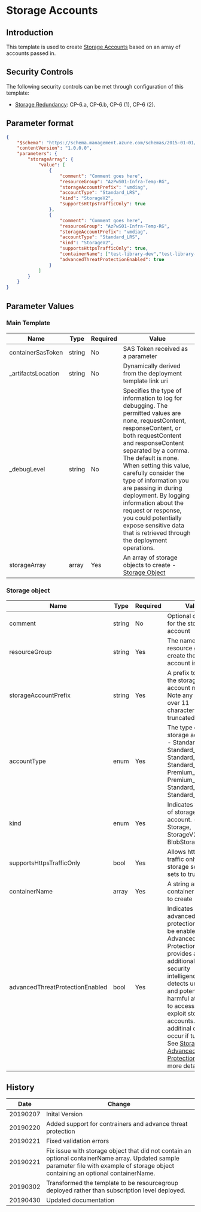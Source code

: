# Storage Accounts

## Introduction

This template is used to create [Storage Accounts](https://docs.microsoft.com/en-us/azure/templates/microsoft.storage/2018-02-01/storageaccounts) based on an array of accounts passed in.

## Security Controls

The following security controls can be met through configuration of this template:

* [Storage Redundancy](documentation/Storage-Redundancy.md): CP-6.a, CP-6.b, CP-6 (1), CP-6 (2).  

## Parameter format

```JSON
{
    "$schema": "https://schema.management.azure.com/schemas/2015-01-01/deploymentParameters.json#",
    "contentVersion": "1.0.0.0",
    "parameters": {
        "storageArray": {
            "value": [
                {
                    "comment": "Comment goes here",
                    "resourceGroup": "AzPwS01-Infra-Temp-RG",
                    "storageAccountPrefix": "vmdiag",
                    "accountType": "Standard_LRS",
                    "kind": "StorageV2",
                    "supportsHttpsTrafficOnly": true
                },
                {
                    "comment": "Comment goes here",
                    "resourceGroup": "AzPwS01-Infra-Temp-RG",
                    "storageAccountPrefix": "vmdiag",
                    "accountType": "Standard_LRS",
                    "kind": "StorageV2",
                    "supportsHttpsTrafficOnly": true,
                    "containerName": ["test-library-dev","test-library-release"],
                    "advancedThreatProtectionEnabled": true
                }
            ]
        }
    }
}
```

## Parameter Values

### Main Template

| Name               | Type   | Required | Value                                                                                                                                                                                                                                                                                                                                                                                                                                                                          |
| ------------------ | ------ | -------- | ------------------------------------------------------------------------------------------------------------------------------------------------------------------------------------------------------------------------------------------------------------------------------------------------------------------------------------------------------------------------------------------------------------------------------------------------------------------------------ |
| containerSasToken  | string | No       | SAS Token received as a parameter                                                                                                                                                                                                                                                                                                                                                                                                                                              |
| _artifactsLocation | string | No       | Dynamically derived from the deployment template link uri                                                                                                                                                                                                                                                                                                                                                                                                                      |
| _debugLevel        | string | No       | Specifies the type of information to log for debugging. The permitted values are none, requestContent, responseContent, or both requestContent and responseContent separated by a comma. The default is none. When setting this value, carefully consider the type of information you are passing in during deployment. By logging information about the request or response, you could potentially expose sensitive data that is retrieved through the deployment operations. |
| storageArray      | array  | Yes      | An array of storage objects to create - [Storage Object](###storage-object)                                                                                                                                                                                                                                                                                                                                                                                               |

### Storage object

| Name                            | Type   | Required | Value                                                                                                                                                                                                                                                                                                                                                                                                                                         |
| ------------------------------- | ------ | -------- | --------------------------------------------------------------------------------------------------------------------------------------------------------------------------------------------------------------------------------------------------------------------------------------------------------------------------------------------------------------------------------------------------------------------------------------------- |
| comment                         | string | No       | Optional comment for the storage account                                                                                                                                                                                                                                                                                                                                                                                                      |
| resourceGroup                   | string | Yes      | The name of the resource group to create the storage account in.                                                                                                                                                                                                                                                                                                                                                                              |
| storageAccountPrefix            | string | Yes      | A prefix to add to the storage account name.  Note any prefix over 11 characters will be truncated.                                                                                                                                                                                                                                                                                                                                           |
| accountType                     | enum   | Yes      | The type of storage account.  - Standard_LRS, Standard_GRS, Standard_RAGRS, Standard_ZRS, Premium_LRS, Premium_ZRS, Standard_GZRS, Standard_RAGZRS                                                                                                                                                                                                                                                                                            |
| kind                            | enum   | Yes      | Indicates the type of storage account. - Storage, StorageV2, BlobStorage                                                                                                                                                                                                                                                                                                                                                                      |
| supportsHttpsTrafficOnly        | bool   | Yes      | Allows https traffic only to storage service if sets to true.                                                                                                                                                                                                                                                                                                                                                                                 |
| containerName                   | array  | Yes      | A string array of container names to create                                                                                                                                                                                                                                                                                                                                                                                                   |
| advancedThreatProtectionEnabled | bool   | Yes      | Indicates if advanced threat protection should be enabled.  Advanced Threat Protection provides an additional layer of security intelligence that detects unusual and potentially harmful attempts to access or exploit storage accounts.  Note additinal costs will occur if turned on. See [Storage Advanced threat Protection](https://docs.microsoft.com/en-us/azure/storage/common/storage-advanced-threat-protection) for more details. |

## History

| Date     | Change                                                                                                                                                                                 |
| -------- | -------------------------------------------------------------------------------------------------------------------------------------------------------------------------------------- |
| 20190207 | Inital Version                                                                                                                                                                         |
| 20190220 | Added support for contrainers and advance threat protection                                                                                                                            |
| 20190221 | Fixed validation errors                                                                                                                                                                |
| 20190221 | Fix issue with storage object that did not contain an optional containerName array. Updated sample parameter file with example of storage object containing an optional containerName. |
| 20190302 | Transformed the template to be resourcegroup deployed rather than subscription level deployed.                                                                                         |
| 20190430 | Updated documentation                                                                                                                                                                  |
